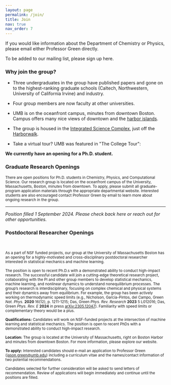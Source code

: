 ```yaml
---
layout: page
permalink: /join/
title: Join
nav: true
nav_order: 7
---
```


If you would like information about the Department of Chemistry or Physics, please email either Professor Green directly. 

To be added to our mailing list, please sign up here.

### Why join the group?

- Three undergraduates in the group have published papers and gone on to the highest-ranking graduate schools (Caltech, Northwestern, University of California Irvine) and industry.

- Four group members are now faculty at other universities.

- UMB is on the oceanfront campus, minutes from downtown Boston. Campus offers many nice views of downtown and the <a href="https://www.bostonharborislands.org/">harbor islands</a>.

- The group is housed in the <a href="https://www.umb.edu/campus-planning/projects/integrated-sciences-complex/">Integrated Science Complex</a>, just off the <a href="https://www.umb.edu/campus-planning/projects/harborwalk/">Harborwalk</a>.

- Take a virtual tour? UMB was featured in "The College Tour":
<div class="container>
{% include video.liquid path="https://player.vimeo.com/video/917376810?autoplay=1" class="img-fluid rounded z-depth-1" %}
</div>
<!--<div class="caption">
    UMB episode of <a href="https://www.thecollegetour.com/">The College Tour</a>.
</div>-->

**We currently have an opening for a Ph.D. student.**

### Graduate Research Openings

<small>There are open positions for Ph.D. students in Chemistry, Physics, and Computational Science. Our research group is located on the oceanfront campus of the University, Massachusetts, Boston, minutes from downtown. To apply, please submit all graduate-program application materials through the appropriate departmental website. Interested students are also encouraged contact Professor Green by email to learn more about ongoing research in the group.</small>

---

_Position filled 1 September 2024. Please check back here or reach out for other opportunities._

### Postdoctoral Researcher Openings
<br>

<small>As a part of NSF funded projects, our group at the University of Massachusetts Boston has an opening for a highly-motivated and cross-disciplinary postdoctoral researcher interested in statistical mechanics and machine learning.</small>

<small>The position is open to recent Ph.D.s with a demonstrated ability to conduct high-impact research. The successful candidate will join a cutting-edge theoretical research project, collaborating with the PI and other group members to develop statistical mechanics, machine learning, and nonlinear dynamics to understand nonequilibrium processes. The group’s research is interdisciplinary, focusing on complex chemical and physical systems and their dynamics away from equilibrium. For example, the group has been actively working on thermodynamic speed limits (e.g., Nicholson, García-Pintos, del Campo, Green _Nat. Phys._ **2020** 16(12), p. 1211-1215; Das, Green _Phys. Rev. Research_ **2023** 5 L012016; Das, Green _Phys. Rev. E_ **2024** in press <a href="https://doi.org/10.48550/arXiv.2305.12047">arXiv:2305.12047</a>). Familiarity with speed limits or complementary theory would be a plus.</small>

<small>**Qualifications:** Candidates will work on NSF-funded projects at the intersection of machine learning and statistical mechanics. The position is open to recent PhDs with a demonstrated ability to conduct high-impact research.</small>

<small>**Location:** The group is located at the University of Massachusetts, right on Boston Harbor and minutes from downtown Boston. For more information, please explore our website.</small>

<small>**To apply:** Interested candidates should e-mail an application to Professor Green (jason.green@umb.edu) including a curriculum vitae and the names/contact information of two potential recommendations.</small>

<small>Candidates selected for further consideration will be asked to send letters of recommendation. Review of applications will begin immediately and continue until the positions are filled.</small>
